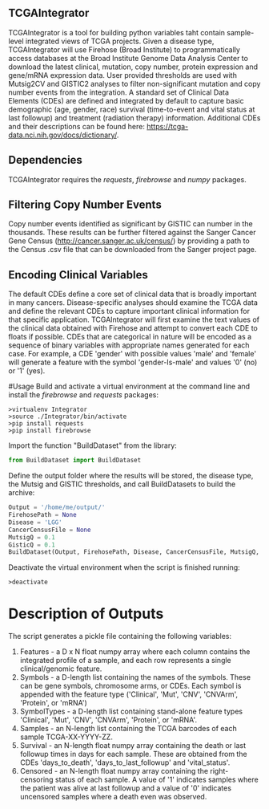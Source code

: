 ## TCGAIntegrator
TCGAIntegrator is a tool for building python variables taht contain sample-level integrated views of TCGA projects. Given a disease type, TCGAIntegrator will use Firehose (Broad Institute) to programmatically access databases at the Broad Institute Genome Data Analysis Center to download the latest clinical, mutation, copy number, protein expression and gene/mRNA expression data. User provided thresholds are used with Mutsig2CV and GISTIC2 analyses to filter non-significant mutation and copy number events from the integration. A standard set of Clinical Data Elements (CDEs) are defined and integrated by default to capture basic demographic (age, gender, race) survival (time-to-event and vital status at last followup) and treatment (radiation therapy) information. Additional CDEs and their descriptions can be found here: https://tcga-data.nci.nih.gov/docs/dictionary/.

## Dependencies
TCGAIntegrator requires the *requests*, *firebrowse* and *numpy* packages.

## Filtering Copy Number Events
Copy number events identified as significant by GISTIC can number in the thousands. These results can be further filtered against the Sanger Cancer Gene Census (http://cancer.sanger.ac.uk/census/) by providing a path to the Census .csv file that can be downloaded from the Sanger project page.

## Encoding Clinical Variables
The default CDEs define a core set of clinical data that is broadly important in many cancers. Disease-specific analyses should examine the TCGA data and define the relevant CDEs to capture important clinical information for that specific application. TCGAIntegrator will first examine the text values of the clinical data obtained with Firehose and attempt to convert each CDE to floats if possible. CDEs that are categorical in nature will be encoded as a sequence of binary variables with appropriate names generated for each case. For example, a CDE 'gender' with possible values 'male' and 'female' will generate a feature with the symbol 'gender-Is-male' and values '0' (no) or '1' (yes).

#Usage
Build and activate a virtual environment at the command line and install the *firebrowse* and *requests* packages:
```
>virtualenv Integrator
>source ./Integrator/bin/activate
>pip install requests
>pip install firebrowse
```

Import the function "BuildDataset" from the library:

```python
from BuildDataset import BuildDataset
```

Define the output folder where the results will be stored, the disease type, the Mutsig and GISTIC thresholds, and call BuildDatasets to build the archive:

```python
Output = '/home/me/output/'
FirehosePath = None
Disease = 'LGG'
CancerCensusFile = None
MutsigQ = 0.1
GisticQ = 0.1
BuildDataset(Output, FirehosePath, Disease, CancerCensusFile, MutsigQ, GisticQ)
```

Deactivate the virtual environment when the script is finished running:

```
>deactivate
```

# Description of Outputs
The script generates a pickle file containing the following variables:

1. Features - a D x N float numpy array where each column contains the integrated profile of a sample, and each row represents a single clinical/genomic feature.  
2. Symbols - a D-length list containing the names of the symbols. These can be gene symbols, chromosome arms, or CDEs. Each symbol is appended with the feature type ('Clinical', 'Mut', 'CNV', 'CNVArm', 'Protein', or 'mRNA')  
3. SymbolTypes - a D-length list containing stand-alone feature types 'Clinical', 'Mut', 'CNV', 'CNVArm', 'Protein', or 'mRNA'.  
4. Samples - an N-length list containing the TCGA barcodes of each sample TCGA-XX-YYYY-ZZ.  
5. Survival - an N-length float numpy array containing the death or last followup times in days for each sample. These are obtained from the CDEs 'days_to_death', 'days_to_last_followup' and 'vital_status'.  
6. Censored - an N-length float numpy array containing the right-censoring status of each sample. A value of '1' indicates samples where the patient was alive at last followup and a value of '0' indicates uncensored samples where a death even was observed.  
